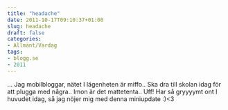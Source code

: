 ```yaml
---
title: "headache"
date: 2011-10-17T09:10:37+01:00
slug: headache
draft: false
categories:
- Allmänt/Vardag
tags:
- blogg.se
- 2011
---
```

... Jag mobilbloggar, nätet I lägenheten är miffo.. Ska dra till skolan idag för att plugga med några.. Imon är det mattetenta.. Uff! Har så gryyyymt ont I huvudet idag, så jag nöjer mig med denna miniupdate :)<3